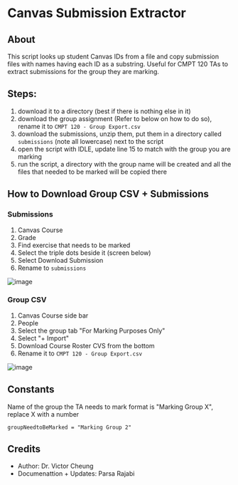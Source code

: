 # Canvas Submission Extractor 

## About
This script looks up student Canvas IDs from a file and copy submission files with names having each ID as a substring. Useful for CMPT 120 TAs to extract submissions for the group they are marking.

## Steps:
1. download it to a directory (best if there is nothing else in it)
2. download the group assignment (Refer to below on how to do so), rename it to `CMPT 120 - Group Export.csv`
3. download the submissions, unzip them, put them in a directory called `submissions` (note all lowercase) next to the script
4. open the script with IDLE, update line 15 to match with the group you are marking
5. run the script, a directory with the group name will be created and all the files that needed to be marked will be copied there

## How to Download Group CSV + Submissions
### Submissions
1. Canvas Course
2. Grade
3. Find exercise that needs to be marked
4. Select the triple dots beside it (screen below)
5. Select Download Submission
6. Rename to `submissions`

![image](https://user-images.githubusercontent.com/34695166/133945658-82f96a13-7103-4fc3-8032-ca6e9124dd48.png)

### Group CSV
1. Canvas Course side bar
2. People
3. Select the group tab "For Marking Purposes Only" 
4. Select "+ Import" 
5. Download Course Roster CVS from the bottom
6. Rename it to `CMPT 120 - Group Export.csv`

![image](https://user-images.githubusercontent.com/34695166/133945597-a07e2d3a-4c5f-4bcf-be6b-10cbf671f08d.png)


## Constants 
Name of the group the TA needs to mark format is "Marking Group X", replace X with a number
```
groupNeedtoBeMarked = "Marking Group 2"
```

## Credits
- Author: Dr. Victor Cheung
- Documenattion + Updates: Parsa Rajabi 

